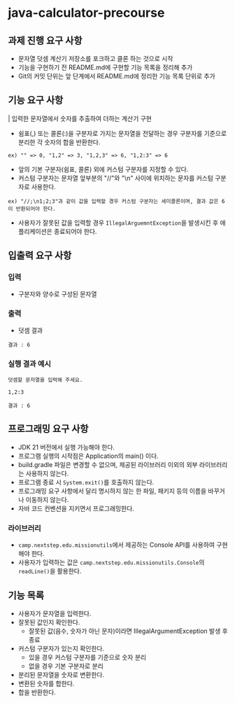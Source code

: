 # java-calculator-precourse

## 과제 진행 요구 사항
- 문자열 덧셈 계산기 저장소를 포크하고 클론 하는 것으로 시작 
- 기능을 구현하기 전 README.md에 구현할 기능 목록을 정리해 추가
- Git의 커밋 단위는 앞 단계에서 README.md에 정리한 기능 목록 단위로 추가

## 기능 요구 사항
| 입력한 문자열에서 숫자를 추출하여 더하는 계산기 구현
- 쉼표(,) 또는 콜론(:)을 구분자로 가지는 문자열을 전달하는 경우 구분자를 기준으로 분리한 각 숫자의 합을 반환한다.

`ex) "" => 0, "1,2" => 3, "1,2,3" => 6, "1,2:3" => 6`
- 앞의 기본 구분자(쉼표, 콜론) 외에 커스텀 구분자를 지정할 수 있다. 
- 커스텀 구분자는 문자열 앞부분의 "//"와 "\n" 사이에 위치하는 문자를 커스텀 구분자로 사용한다.

`ex) "//;\n1;2;3"과 같이 값을 입력할 경우 커스텀 구분자는 세미콜론이며, 결과 값은 6이 반환되어야 한다.`

- 사용자가 잘못된 값을 입력할 경우 `IllegalArguemntException`을 발생시킨 후 애플리케이션은 종료되어야 한다.

## 입출력 요구 사항
### 입력
- 구분자와 양수로 구성된 문자열
### 출력
- 덧셈 결과

`결과 : 6`

### 실행 결과 예시

`덧셈할 문자열을 입력해 주세요.`

`1,2:3`

`결과 : 6`

## 프로그래밍 요구 사항
- JDK 21 버전에서 실행 가능해야 한다.
- 프로그램 실행의 시작점은 Application의 main() 이다.
- build.gradle 파일은 변경할 수 없으며, 제공된 라이브러리 이외의 외부 라이브러리는 사용하지 않는다.
- 프로그램 종료 시 `System.exit()`를 호출하지 않는다.
- 프로그래밍 요구 사항에서 달리 명시하지 않는 한 파일, 패키지 등의 이름을 바꾸거나 이동하지 않는다.
- 자바 코드 컨벤션을 지키면서 프로그래밍한다.

### 라이브러리
- `camp.nextstep.edu.missionutils`에서 제공하는 Console API를 사용하여 구현해야 한다.  
- 사용자가 입력하는 값은 `camp.nextstep.edu.missionutils.Console`의 `readLine()`을 활용한다.

## 기능 목록
- 사용자가 문자열을 입력한다.
- 잘못된 값인지 확인한다.
  - 잘못된 값(음수, 숫자가 아닌 문자)이라면 IllegalArgumentException 발생 후 종료
- 커스텀 구분자가 있는지 확인한다. 
  - 있을 경우 커스텀 구분자를 기준으로 숫자 분리 
  - 없을 경우 기본 구분자로 분리
- 분리된 문자열을 숫자로 변환한다.
- 변환된 숫자를 합한다.
- 합을 반환한다.